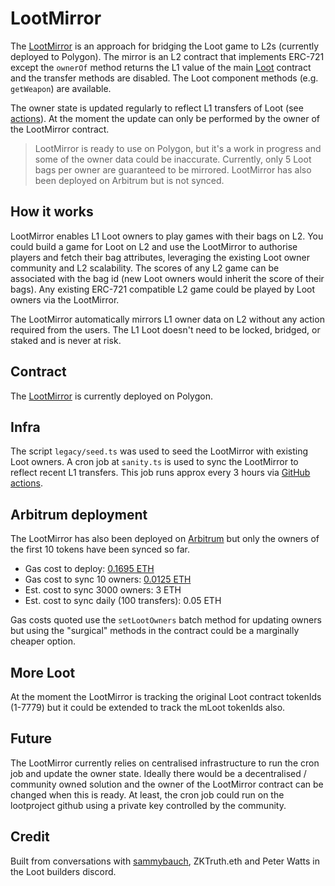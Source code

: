 # LootMirror

The [LootMirror](https://polygonscan.com/address/0xd09b6fbace8c284b2a6633c74163e2520f585acf#code) is an approach for bridging the Loot game to L2s (currently deployed to Polygon). The mirror is an L2 contract that implements ERC-721 except the `ownerOf` method returns the L1 value of the main [Loot](https://etherscan.io/token/0xff9c1b15b16263c61d017ee9f65c50e4ae0113d7#readContract) contract and the transfer methods are disabled. The Loot component methods (e.g. `getWeapon`) are available.

The owner state is updated regularly to reflect L1 transfers of Loot (see [actions](https://github.com/geeogi/loot-mirror/actions/workflows/cron-action.yml)). At the moment the update can only be performed by the owner of the LootMirror contract.

> LootMirror is ready to use on Polygon, but it's a work in progress and some of the owner data could be inaccurate. Currently, only 5 Loot bags per owner are guaranteed to be mirrored. LootMirror has also been deployed on Arbitrum but is not synced.

## How it works

LootMirror enables L1 Loot owners to play games with their bags on L2. You could build a game for Loot on L2 and use the LootMirror to authorise players and fetch their bag attributes, leveraging the existing Loot owner community and L2 scalability. The scores of any L2 game can be associated with the bag id (new Loot owners would inherit the score of their bags). Any existing ERC-721 compatible L2 game could be played by Loot owners via the LootMirror.

The LootMirror automatically mirrors L1 owner data on L2 without any action required from the users. The L1 Loot doesn't need to be locked, bridged, or staked and is never at risk.

## Contract

The [LootMirror](https://polygonscan.com/address/0xd09b6fbace8c284b2a6633c74163e2520f585acf#code) is currently deployed on Polygon.

## Infra

The script `legacy/seed.ts` was used to seed the LootMirror with existing Loot owners. A cron job at `sanity.ts` is used to sync the LootMirror to reflect recent L1 transfers. This job runs approx every 3 hours via [GitHub actions](https://github.com/geeogi/loot-mirror/actions/workflows/cron-action.yml).

## Arbitrum deployment

The LootMirror has also been deployed on [Arbitrum](https://arbiscan.io/address/0x3b624348fc06a8629e0107a8a409b83b6297c77b#code) but only the owners of the first 10 tokens have been synced so far.

- Gas cost to deploy: [0.1695 ETH](https://arbiscan.io/tx/0x9dabaabd720890b221659634dbafd9326c9c64f477fa7cc8cb34e9701d281f0e)
- Gas cost to sync 10 owners: [0.0125 ETH](https://arbiscan.io/tx/0x4d53afbd52daa228801ee145bdfd120dff11e969d8316fb4dc6e1e61b0baf50e)
- Est. cost to sync 3000 owners: 3 ETH
- Est. cost to sync daily (100 transfers): 0.05 ETH

Gas costs quoted use the `setLootOwners` batch method for updating owners but using the "surgical" methods in the contract could be a marginally cheaper option.

## More Loot

At the moment the LootMirror is tracking the original Loot contract tokenIds (1-7779) but it could be extended to track the mLoot tokenIds also.

## Future

The LootMirror currently relies on centralised infrastructure to run the cron job and update the owner state. Ideally there would be a decentralised / community owned solution and the owner of the LootMirror contract can be changed when this is ready. At least, the cron job could run on the lootproject github using a private key controlled by the community.

## Credit

Built from conversations with [sammybauch](https://twitter.com/sammybauch), ZKTruth.eth and Peter Watts in the Loot builders discord.
